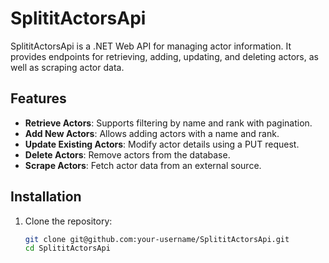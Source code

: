 # SplititActorsApi

SplititActorsApi is a .NET Web API for managing actor information. It provides endpoints for retrieving, adding, updating, and deleting actors, as well as scraping actor data.

## Features

- **Retrieve Actors**: Supports filtering by name and rank with pagination.
- **Add New Actors**: Allows adding actors with a name and rank.
- **Update Existing Actors**: Modify actor details using a PUT request.
- **Delete Actors**: Remove actors from the database.
- **Scrape Actors**: Fetch actor data from an external source.

## Installation

1. Clone the repository:
   ```bash
   git clone git@github.com:your-username/SplititActorsApi.git
   cd SplititActorsApi
